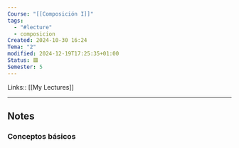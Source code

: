 ```yaml
---
Course: "[[Composición I]]"
tags:
  - "#lecture"
  - composicion
Created: 2024-10-30 16:24
Tema: "2"
modified: 2024-12-19T17:25:35+01:00
Status: 🟥
Semester: 5
---
```

Links:: [[My Lectures]]
___
## Notes

### Conceptos básicos

